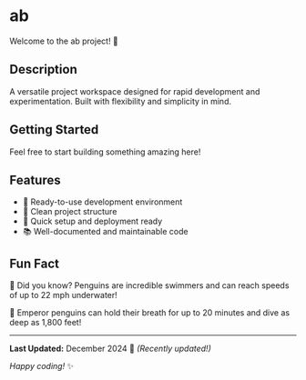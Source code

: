 # ab

Welcome to the ab project! 🚀

## Description

A versatile project workspace designed for rapid development and experimentation. Built with flexibility and simplicity in mind.

## Getting Started

Feel free to start building something amazing here!

## Features

- 🔧 Ready-to-use development environment
- 📁 Clean project structure
- 🚀 Quick setup and deployment ready
- 📚 Well-documented and maintainable code

## Fun Fact

🐧 Did you know? Penguins are incredible swimmers and can reach speeds of up to 22 mph underwater!

🐧 Emperor penguins can hold their breath for up to 20 minutes and dive as deep as 1,800 feet!

---

**Last Updated:** December 2024 📅 _(Recently updated!)_

*Happy coding!* ✨
